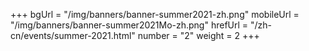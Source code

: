+++
bgUrl = "/img/banners/banner-summer2021-zh.png"
mobileUrl = "/img/banners/banner-summer2021Mo-zh.png"
hrefUrl = "/zh-cn/events/summer-2021.html"
number = "2"
weight =  2
+++